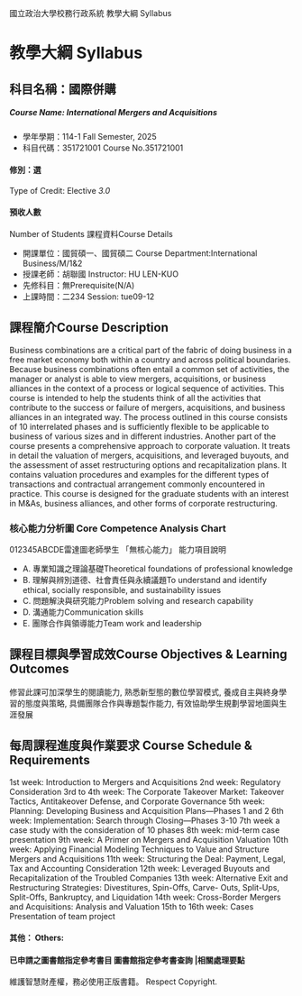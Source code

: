 國立政治大學校務行政系統 教學大綱 Syllabus
# 教學大綱 Syllabus
##  科目名稱：國際併購
#####  Course Name: International Mergers and Acquisitions
  * 學年學期：114-1 Fall Semester, 2025 
  * 科目代碼：351721001 Course No.351721001
#### 修別：選
Type of Credit: Elective 
_3.0_
#### 預收人數
Number of Students
課程資料Course Details
  * 開課單位：國貿碩一、國貿碩二 Course Department:International Business/M/1&2 
  * 授課老師：胡聯國 Instructor: HU LEN-KUO 
  * 先修科目：無Prerequisite(N/A)
  * 上課時間：二234 Session: tue09-12
##  課程簡介Course Description
Business combinations are a critical part of the fabric of doing business in a free market economy both within a country and across political boundaries. Because business combinations often entail a common set of activities, the manager or analyst is able to view mergers, acquisitions, or business alliances in the context of a process or logical sequence of activities. This course is intended to help the students think of all the activities that contribute to the success or failure of mergers, acquisitions, and business alliances in an integrated way. The process outlined in this course consists of 10 interrelated phases and is sufficiently flexible to be applicable to business of various sizes and in different industries. Another part of the course presents a comprehensive approach to corporate valuation. It treats in detail the valuation of mergers, acquisitions, and leveraged buyouts, and the assessment of asset restructuring options and recapitalization plans. It contains valuation procedures and examples for the different types of transactions and contractual arrangement commonly encountered in practice. This course is designed for the graduate students with an interest in M&As, business alliances, and other forms of corporate restructuring. 
###  核心能力分析圖 Core Competence Analysis Chart
012345ABCDE雷達圖老師學生
「無核心能力」 
能力項目說明
  * A. 專業知識之理論基礎Theoretical foundations of professional knowledge
  * B. 理解與辨別道德、社會責任與永續議題To understand and identify ethical, socially responsible, and sustainability issues
  * C. 問題解決與研究能力Problem solving and research capability
  * D. 溝通能力Communication skills
  * E. 團隊合作與領導能力Team work and leadership
##  課程目標與學習成效Course Objectives & Learning Outcomes 
修習此課可加深學生的閱讀能力, 熟悉新型態的數位學習模式, 養成自主與終身學習的態度與策略, 具備團隊合作與專題製作能力, 有效協助學生規劃學習地圖與生涯發展
##  每周課程進度與作業要求 Course Schedule & Requirements
1st week: Introduction to Mergers and Acquisitions
2nd week: Regulatory Consideration
3rd  to 4th week: The Corporate Takeover Market: Takeover Tactics, Antitakeover Defense, and Corporate Governance
5th week: Planning: Developing Business and Acquisition Plans—Phases 1 and 2
6th week: Implementation: Search through Closing—Phases 3-10
7th week a case study with the consideration of 10 phases
8th week: mid-term case presentation
9th week: A Primer on Mergers and Acquisition Valuation
10th week: Applying Financial Modeling Techniques to Value and Structure Mergers and Acquisitions
11th week: Structuring the Deal: Payment, Legal, Tax and Accounting Consideration
12th week: Leveraged Buyouts and Recapitalization of the Troubled Companies
13th week: Alternative Exit and Restructuring Strategies: Divestitures, Spin-Offs, Carve- Outs, Split-Ups, Split-Offs, Bankruptcy, and Liquidation
14th week: Cross-Border Mergers and Acquisitions: Analysis and Valuation
15th to 16th week: Cases Presentation of team project
####  其他： Others:
####  已申請之圖書館指定參考書目  圖書館指定參考書查詢 |相關處理要點
維護智慧財產權，務必使用正版書籍。 Respect Copyright.